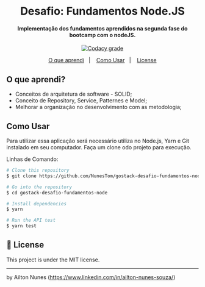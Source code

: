 <h1 align="center">
    Desafio: Fundamentos Node.JS
</h1>
<h4 align="center">
  Implementação dos fundamentos aprendidos na segunda fase do bootcamp com o nodeJS.
</h4>

<p align="center">
  <a href="https://app.codacy.com/manual/NunesTom/gostack-desafio-fundamentos-node?utm_source=github.com&utm_medium=referral&utm_content=NunesTom/gostack-desafio-fundamentos-node&utm_campaign=Badge_Grade_Dashboard">
    <img alt="Codacy grade" src="https://api.codacy.com/project/badge/Grade/e10c9d0bf08b4a779e65473641e98895">
  </a>
</p>

<p align="center">
  <a href="#o-que-aprendi">O que aprendi</a>&nbsp;&nbsp;&nbsp;|&nbsp;&nbsp;&nbsp;
  <a href="#como-usar">Como Usar</a>&nbsp;&nbsp;&nbsp;|&nbsp;&nbsp;&nbsp;
  <a href="#memo-license">License</a>
</p>

## O que aprendi?
- Conceitos de arquitetura de software - SOLID;
- Conceito de Repository, Service, Patternes e Model;
- Melhorar a organização no desenvolvimento com as metodologia;


## Como Usar
Para utilizar essa aplicação será necessário utiliza no Node.js, Yarn e Git instalado em seu computador. Faça um clone odo projeto para execução.

Linhas de Comando:

```bash
# Clone this repository
$ git clone https://github.com/NunesTom/gostack-desafio-fundamentos-node.git

# Go into the repository
$ cd gostack-desafio-fundamentos-node

# Install dependencies
$ yarn

# Run the API test
$ yarn test
```
## :memo: License
This project is under the MIT license.

---

by Ailton Nunes (https://www.linkedin.com/in/ailton-nunes-souza/)
